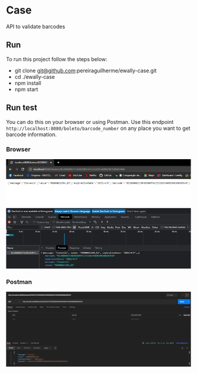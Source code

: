 # Case
API to validate barcodes

## Run
To run this project follow the steps below:
- git clone git@github.com:pereiraguilherme/ewally-case.git
- cd ./ewally-case
- npm install
- npm start

## Run test
You can do this on your browser or using Postman.
Use this endpoint `http://localhost:8080/boleto/barcode_number` on any place you want to get barcode information.

### Browser
![browser image](https://github.com/pereiraguilherme/ewally-case/blob/master/images/browser.png)

### Postman
![postman image](https://github.com/pereiraguilherme/ewally-case/blob/master/images/postman.png)
